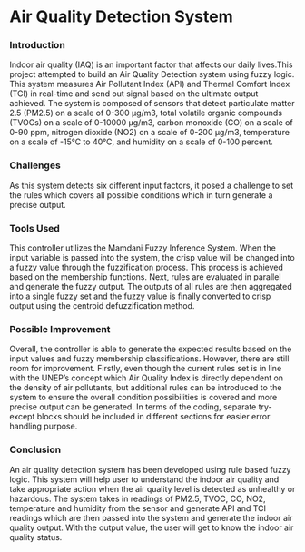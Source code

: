# Air Quality Detection System

### Introduction
Indoor air quality (IAQ) is an important factor that affects our daily lives.This project attempted to build an Air Quality Detection system using fuzzy logic. 
This system measures Air Pollutant Index (API) and Thermal Comfort Index (TCI) in real-time and send out signal based on the ultimate output achieved. The system is composed of sensors that detect particulate matter 2.5 (PM2.5) on a scale of 0-300 μg/m3, total volatile organic compounds (TVOCs) on a scale of 0-10000 μg/m3, carbon monoxide (CO) on a scale of 0-90 ppm, nitrogen dioxide (NO2) on a scale of 0-200 μg/m3, temperature on a scale of -15°C to 40°C, and humidity on a scale of 0-100 percent.

### Challenges
As this system detects six different input factors, it posed a challenge to set the rules which covers all possible conditions which in turn generate a precise output.

### Tools Used
This controller utilizes the Mamdani Fuzzy Inference System. When the input variable is passed into the system, the crisp value will be changed into a fuzzy value through the fuzzification process. This process is achieved based on the membership functions. Next, rules are evaluated in parallel and generate the fuzzy output. The outputs of all rules are then aggregated into a single fuzzy set and the fuzzy value is finally converted to crisp output using the centroid defuzzification method.

### Possible Improvement
Overall, the controller is able to generate the expected results based on the input values and fuzzy membership classifications. However, there are still room for improvement. Firstly, even though the current rules set is in line with the UNEP’s concept which Air Quality Index is directly dependent on the density of air pollutants, but additional rules can be introduced to the system to ensure the overall condition possibilities is covered and more precise output can be generated. In terms of the coding, separate try-except blocks should be included in different sections for easier error handling purpose.

### Conclusion
An air quality detection system has been developed using rule based fuzzy logic. This system will help user to understand the indoor air quality and take appropriate action when the air quality level is detected as unhealthy or hazardous. The system takes in readings of PM2.5, TVOC, CO, NO2, temperature and humidity from the sensor and generate API and TCI readings which are then passed into the system and generate the indoor air quality output. With the output value, the user will get to know the indoor air quality status.

